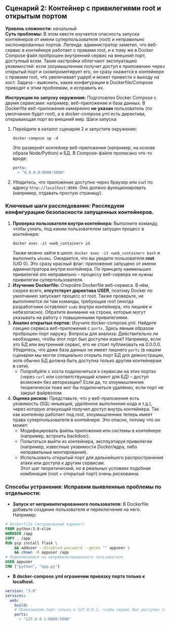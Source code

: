 ## Сценарий 2: Контейнер с привилегиями root и открытым портом  
**Уровень сложности:** начальный  
**Суть проблемы:** В этом квесте изучается опасность запуска контейнеров от имени суперпользователя (root) и неправильно экспонированных портов. Легенда: администратор заметил, что веб-сервис в контейнере работает с правами root, и к тому же в Docker Compose файл проброшен внутренний сервис на внешний порт, доступный всем. Такие настройки облегчают эксплуатацию уязвимостей: если злоумышленник получит доступ к приложению через открытый порт и скомпрометирует его, он сразу окажется в контейнере с правами root, что увеличивает ущерб и может привести к выходу на хост. Задача – выяснить, какие конфигурации в Dockerfile/Compose приводят к этим проблемам, и исправить их.

**Инструкции по запуску окружения:** Подготовлен Docker Compose с двумя сервисами: например, веб-приложение и база данных. В Dockerfile веб-приложения намеренно **не указан** пользователь (по умолчанию будет root), а в docker-compose.yml есть директива, открывающая порт во внешний мир. Шаги запуска:  
1. Перейдите в каталог сценария 2 и запустите окружение:  
   ```shell
   docker-compose up -d
   ```  
   Это развернёт контейнер веб-приложения (например, на основе образа Node/Python) и БД. В Compose-файле прописано что-то вроде:  
   ```yaml
   ports:
     - "0.0.0.0:8080:5000"
   ```  
2. Убедитесь, что приложение доступно через браузер или curl по адресу `http://localhost:8080`. Оно должно функционировать (например, отдавать простую страницу).  

###  **Ключевые шаги расследования:** Расследуем конфигурацию безопасности запущенных контейнеров.  
1. **Проверка пользователя внутри контейнера:** Выполните команду, чтобы узнать, под каким пользователем запущен процесс в контейнере:  
   ```shell
   docker exec -it <web_container> id
   ```  
   Также можно зайти в шелл: `docker exec -it <web_container> bash` и выполнить `whoami`. Ожидается, что вы увидите пользователя **root** (UID 0). Это сразу красный флаг: приложение запущено от имени администратора внутри контейнера. По принципу наименьших привилегий это неправильно – процессу веб-сервера не нужны привилегии суперпользователя.  
2. **Изучение Dockerfile:** Откройте Dockerfile веб-сервиса. В нём, скорее всего, **отсутствует директива USER**, поэтому Docker по умолчанию запускает процесс от root. Также проверьте, не выполняются ли там команды, требующие root (иногда разработчики оставляют `sudo` внутри контейнера, что лишнее и небезопасно). Обратите внимание на строки, которые могут указывать на работу с повышенными привилегиями.  
3. **Анализ открытых портов:** Изучите docker-compose.yml. Найдите секцию сервиса веб-приложения с `ports`. Здесь явным образом проброшен порт наружу. Вопросы для анализа: Действительно ли необходимо, чтобы этот порт был доступен извне? Например, если это БД или внутренний сервис, его не стоит публиковать на 0.0.0.0. Убедитесь, что даже база данных не имеет лишнего `ports` (в нашем сценарии мы могли специально открыть порт БД для демонстрации, хотя обычно БД должна быть доступна только другим контейнерам в сети).  
   - Попробуйте с хоста подключиться к сервисам на этих портах (через `curl` или соответствующий клиент для БД) – доступ возможен без авторизации? Если да, то злоумышленник теоретически тоже мог бы подключиться удалённо, если порт не закрыт файрволом.  
4. **Оценка рисков:** Представьте, что у веб-приложения есть уязвимость (SQL-инъекция, удалённое выполнение кода и т.д.), через которую атакующий получил доступ внутрь контейнера. Так как контейнер работает под root, злоумышленник теперь имеет права суперпользователя в контейнере. Это опасно, потому что он может:  
   - Модифицировать файлы приложения или системы в контейнере (например, встроить backdoor).  
   - Попытаться выйти из контейнера, эксплуатируя привилегии (например, известные уязвимости Docker/ядра, либо неправильные монтирования).  
   - Использовать открытый порт для дальнейшего распространения атаки или доступа к другим сервисам.  
   Этот шаг теоретический, но в реальных условиях подобная комбинация (root + открытый порт) очень рискованна.  


### **Способы устранения:** Исправим выявленные проблемы по отдельности:  
- **Запуск от непривилегированного пользователя:** В Dockerfile добавьте создание пользователя и переключение на него. Например:  
```Dockerfile
# Dockerfile (исправленный вариант)
FROM python:3.9-slim
WORKDIR /app
COPY . /app
RUN pip install flask \
    && adduser --disabled-password --gecos "" appuser \
    && chown -R appuser /app
# Переключаемся на непривилегированного пользователя
USER appuser
CMD ["python", "app.py"]
```

- **В docker-compose.yml ограничим привязку порта только к localhost.**
```yml
version: "3.8"
services:
  web:
    build: .
    # Привязываем порт только к 127.0.0.1, чтобы сервис был доступен только локально
    ports:
      - "127.0.0.1:8080:5000"

```
